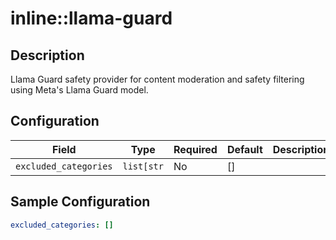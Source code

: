 # inline::llama-guard

## Description

Llama Guard safety provider for content moderation and safety filtering using Meta's Llama Guard model.

## Configuration

| Field | Type | Required | Default | Description |
|-------|------|----------|---------|-------------|
| `excluded_categories` | `list[str` | No | [] |  |

## Sample Configuration

```yaml
excluded_categories: []

```

